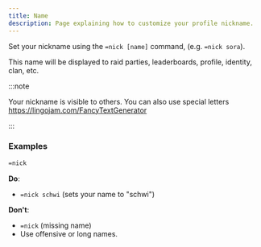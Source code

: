 ```yaml
---
title: Name
description: Page explaining how to customize your profile nickname.
---
```


Set your nickname using the `=nick [name]` command, (e.g. `=nick sora`). 

This name will be displayed to raid parties, leaderboards, profile, identity, clan, etc.

:::note
  
Your nickname is visible to others. You can also use special letters https://lingojam.com/FancyTextGenerator

:::  

### Examples

```sh
=nick
```

**Do**:
- `=nick schwi` (sets your name to "schwi")

**Don't**:
- `=nick` (missing name)
- Use offensive or long names.
